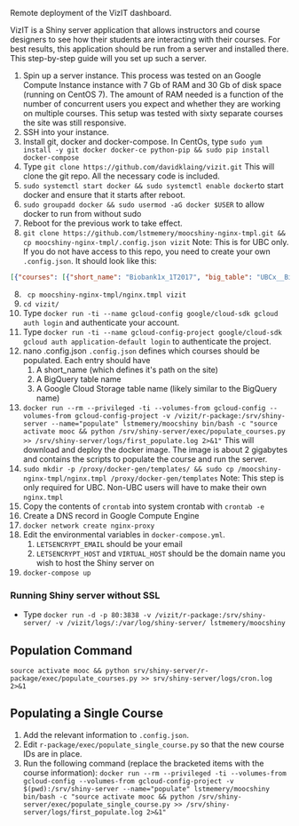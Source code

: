 Remote deployment of the VizIT dashboard. 

VizIT is a Shiny server application that allows instructors and course designers to see how their students are interacting with their courses. For best results, this application should be run from a server and installed there. This step-by-step guide will you set up such a server.

1. Spin up a server instance.
	This process was tested on an Google Compute Instance instance with 7 Gb of RAM and 30 Gb of disk space (running on CentOS 7). The amount of RAM needed is a function of the number of concurrent users you expect and whether they are working on multiple courses. This setup was tested with sixty separate courses the site was still responsive.
2. SSH into your instance.
3. Install git, docker and docker-compose. In CentOs, type `sudo yum install -y git docker docker-ce python-pip && sudo pip install docker-compose`
3. Type `git clone https://github.com/davidklaing/vizit.git`
	This will clone the git repo. All the necessary code is included.
4. `sudo systemctl start docker && sudo systemctl enable docker`to start docker and ensure that it starts after reboot.
5. `sudo groupadd docker && sudo usermod -aG docker $USER` to allow docker to run from without sudo
6. Reboot for the previous work to take effect.
7. `git clone https://github.com/lstmemery/moocshiny-nginx-tmpl.git && cp moocshiny-nginx-tmpl/.config.json vizit`
	Note: This is for UBC only. If you do not have access to this repo, you need to create your own `.config.json`. It should look like this:
```json
[{"courses": [{"short_name": "Biobank1x_1T2017", "big_table": "UBCx__Biobank1x__1T2017", "cloud_platform": "UBCx__Biobank1x__1T2017"}]
```
8. ` cp moocshiny-nginx-tmpl/nginx.tmpl vizit`
9. `cd vizit/`
10. Type `docker run -ti --name gcloud-config google/cloud-sdk gcloud auth login` and authenticate your account.
11. Type `docker run -ti --name gcloud-config-project google/cloud-sdk gcloud auth application-default login` to authenticate the project.
12. nano .config.json
	`.config.json` defines which courses should be populated. Each entry should have 
	1. A short_name (which defines it's path on the site)
	2. A BigQuery table name
	3. A Google Cloud Storage table name (likely similar to the BigQuery name)
13. `docker run --rm --privileged -ti --volumes-from gcloud-config --volumes-from gcloud-config-project -v /vizit/r-package:/srv/shiny-server
 --name="populate" lstmemery/moocshiny bin/bash -c "source activate mooc && python /srv/shiny-server/exec/populate_courses.py >> /srv/shiny-server/logs/first_populate.log 2>&1"`
	This will download and deploy the docker image. The image is about 2 gigabytes and contains the scripts to populate the course and run the server.
14. `sudo mkdir -p /proxy/docker-gen/templates/ && sudo cp /moocshiny-nginx-tmpl/nginx.tmpl /proxy/docker-gen/templates`
	Note: This step is only required for UBC. Non-UBC users will have to make their own `nginx.tmpl`
15. Copy the contents of `crontab` into system crontab with `crontab -e`
16. Create a DNS record in Google Compute Engine
17. `docker network create nginx-proxy`
18. Edit the environmental variables in `docker-compose.yml`.
    1. `LETSENCRYPT_EMAIL` should be your email
    2. `LETSENCRYPT_HOST` and `VIRTUAL_HOST` should be the domain name you wish to host the Shiny server on
18. `docker-compose up`


### Running Shiny server without SSL
- Type `docker run -d -p 80:3838 -v /vizit/r-package:/srv/shiny-server/ -v /vizit/logs/:/var/log/shiny-server/ lstmemery/moocshiny`

## Population Command
`source activate mooc && python srv/shiny-server/r-package/exec/populate_courses.py >> srv/shiny-server/logs/cron.log 2>&1`

## Populating a Single Course
1. Add the relevant information to `.config.json`.
2. Edit `r-package/exec/populate_single_course.py` so that the new course IDs are in place.
2. Run the following command (replace the bracketed items with the course information):
`docker run --rm --privileged -ti --volumes-from gcloud-config --volumes-from gcloud-config-project -v $(pwd):/srv/shiny-server --name="populate" lstmemery/moocshiny bin/bash -c "source activate mooc && python /srv/shiny-server/exec/populate_single_course.py >> /srv/shiny-server/logs/first_populate.log 2>&1"`
